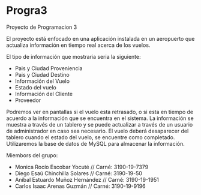 # Progra3
Proyecto de Programacion 3

El proyecto está enfocado en una aplicación instalada en un aeropuerto que actualiza información en tiempo real acerca de los vuelos.

El tipo de información que mostraria seria la siguiente:

* Pais y Ciudad Proveniencia
* Pais y Ciudad Destino
* Información del Vuelo
* Estado del vuelo
* Información del Cliente
* Proveedor

Podremos ver en pantallas si el vuelo esta retrasado, o si esta en tiempo de acuerdo a la información que se encuentra en el sistema.
La información se muestra a través de un tablero y se puede actualizar a través de un usuario de administrador en caso sea necesario.
El vuelo deberá desaparecer del tablero cuando el estado del vuelo, se encuentre como completado.
Utilizaremos la base de datos de MySQL para almacenar la información.

Miembors del grupo:

* Monica Rocío Escobar Yocuté 		// Carné: 3190-19-7379
* Diego Esaú Chinchilla Solares 	// Carné: 3190-19-50
* Aníbal Estuardo Muñoz Hernández 	// Carné: 3190-19-1951
* Carlos Isaac Arenas Guzmán		// Carné: 3190-19-9196